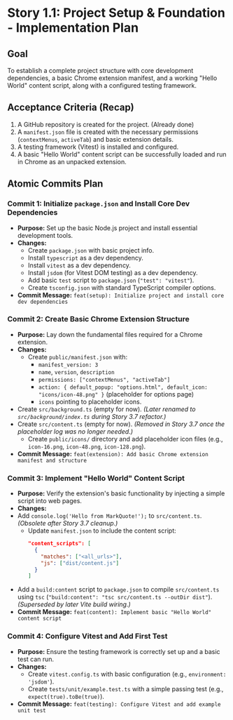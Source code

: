 # Story 1.1: Project Setup & Foundation - Implementation Plan

## Goal
To establish a complete project structure with core development dependencies, a basic Chrome extension manifest, and a working "Hello World" content script, along with a configured testing framework.

## Acceptance Criteria (Recap)
1.  A GitHub repository is created for the project. (Already done)
2.  A `manifest.json` file is created with the necessary permissions (`contextMenus`, `activeTab`) and basic extension details.
3.  A testing framework (Vitest) is installed and configured.
4.  A basic "Hello World" content script can be successfully loaded and run in Chrome as an unpacked extension.

## Atomic Commits Plan

### Commit 1: Initialize `package.json` and Install Core Dev Dependencies
*   **Purpose:** Set up the basic Node.js project and install essential development tools.
*   **Changes:**
    *   Create `package.json` with basic project info.
    *   Install `typescript` as a dev dependency.
    *   Install `vitest` as a dev dependency.
    *   Install `jsdom` (for Vitest DOM testing) as a dev dependency.
    *   Add basic `test` script to `package.json` (`"test": "vitest"`).
    *   Create `tsconfig.json` with standard TypeScript compiler options.
*   **Commit Message:** `feat(setup): Initialize project and install core dev dependencies`

### Commit 2: Create Basic Chrome Extension Structure
*   **Purpose:** Lay down the fundamental files required for a Chrome extension.
*   **Changes:**
    *   Create `public/manifest.json` with:
        *   `manifest_version: 3`
        *   `name`, `version`, `description`
        *   `permissions: ["contextMenus", "activeTab"]`
        *   `action: { default_popup: "options.html", default_icon: "icons/icon-48.png" }` (placeholder for options page)
        *   `icons` pointing to placeholder icons.
*   Create `src/background.ts` (empty for now). *(Later renamed to `src/background/index.ts` during Story 3.7 refactor.)*
*   Create `src/content.ts` (empty for now). *(Removed in Story 3.7 once the placeholder log was no longer needed.)*
    *   Create `public/icons/` directory and add placeholder icon files (e.g., `icon-16.png`, `icon-48.png`, `icon-128.png`).
*   **Commit Message:** `feat(extension): Add basic Chrome extension manifest and structure`

### Commit 3: Implement "Hello World" Content Script
*   **Purpose:** Verify the extension's basic functionality by injecting a simple script into web pages.
*   **Changes:**
*   Add `console.log('Hello from MarkQuote!');` to `src/content.ts`. *(Obsolete after Story 3.7 cleanup.)*
    *   Update `manifest.json` to include the content script:
        ```json
        "content_scripts": [
          {
            "matches": ["<all_urls>"],
            "js": ["dist/content.js"]
          }
        ]
        ```
*   Add a `build:content` script to `package.json` to compile `src/content.ts` using `tsc` (`"build:content": "tsc src/content.ts --outDir dist"`). *(Superseded by later Vite build wiring.)*
*   **Commit Message:** `feat(content): Implement basic "Hello World" content script`

### Commit 4: Configure Vitest and Add First Test
*   **Purpose:** Ensure the testing framework is correctly set up and a basic test can run.
*   **Changes:**
    *   Create `vitest.config.ts` with basic configuration (e.g., `environment: 'jsdom'`).
    *   Create `tests/unit/example.test.ts` with a simple passing test (e.g., `expect(true).toBe(true)`).
*   **Commit Message:** `feat(testing): Configure Vitest and add example unit test`
